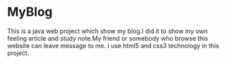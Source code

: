 MyBlog
======

This is a java web project which show my blog.I did it to show my own feeling article and study note.My friend or somebody who browse this website can leave message to me. I use html5 and css3 technology in this project.
